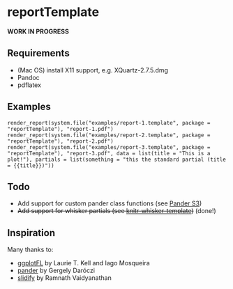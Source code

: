 reportTemplate
==============

**WORK IN PROGRESS**

## Requirements

- (Mac OS) install X11 support, e.g. XQuartz-2.7.5.dmg
- Pandoc
- pdflatex

## Examples

    render_report(system.file("examples/report-1.template", package = "reportTemplate"), "report-1.pdf")
    render_report(system.file("examples/report-2.template", package = "reportTemplate"), "report-2.pdf")
    render_report(system.file("examples/report-3.template", package = "reportTemplate"), "report-3.pdf", data = list(title = "This is a plot!"), partials = list(something = "this the standard partial (title = {{title}})"))


## Todo

- Add support for custom pander class functions (see [Pander S3](https://github.com/Rapporter/pander/blob/master/R/S3.R))
- ~~Add support for whisker partials (see [knitr-whisker-template](https://bitbucket.org/reinholdsson/knitr-whisker-template/src))~~ (done!)

## Inspiration

Many thanks to:

- [ggplotFL](https://github.com/flr/ggplotFL) by Laurie T. Kell and Iago Mosqueira
- [pander](https://github.com/Rapporter/pander) by Gergely Daróczi
- [slidify](https://github.com/ramnathv/slidify) by Ramnath Vaidyanathan
